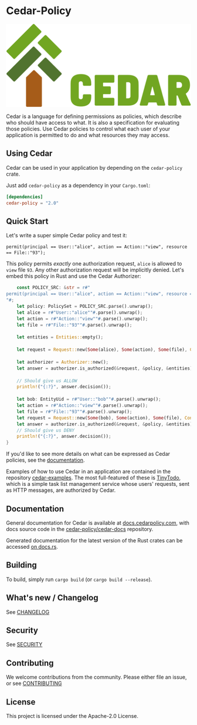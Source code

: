 # Cedar-Policy

![Cedar Logo](https://raw.githubusercontent.com/cedar-policy/cedar/c1267afab93ed03788d9702da0addbfb8761067f/logo.svg)

Cedar is a language for defining permissions as policies, which describe who should have access to what. It is also a specification for evaluating those policies. Use Cedar policies to control what each user of your application is permitted to do and what resources they may access.

## Using Cedar
Cedar can be used in your application by depending on the `cedar-policy` crate.

Just add `cedar-policy` as a dependency in your `Cargo.toml`:
```toml
[dependencies]
cedar-policy = "2.0"
```


## Quick Start

Let's write a super simple Cedar policy and test it:
```
permit(principal == User::"alice", action == Action::"view", resource == File::"93");
```
This policy permits _exactly_ one authorization request, `alice` is allowed to `view` file `93`.
Any other authorization request will be implicitly denied. Let's embed this policy in Rust and use the Cedar Authorizer:

```rust
    const POLICY_SRC: &str = r#"
permit(principal == User::"alice", action == Action::"view", resource == File::"93");
"#;
    let policy: PolicySet = POLICY_SRC.parse().unwrap();
    let alice = r#"User::"alice""#.parse().unwrap();
    let action = r#"Action::"view""#.parse().unwrap();
    let file = r#"File::"93""#.parse().unwrap();

    let entities = Entities::empty();

    let request = Request::new(Some(alice), Some(action), Some(file), Context::empty());

    let authorizer = Authorizer::new();
    let answer = authorizer.is_authorized(&request, &policy, &entities);

    // Should give us ALLOW
    println!("{:?}", answer.decision());

    let bob: EntityUid = r#"User::"bob""#.parse().unwrap();
    let action = r#"Action::"view""#.parse().unwrap();
    let file = r#"File::"93""#.parse().unwrap();
    let request = Request::new(Some(bob), Some(action), Some(file), Context::empty());
    let answer = authorizer.is_authorized(&request, &policy, &entities);
    // Should give us DENY
    println!("{:?}", answer.decision());
}
```

If you'd like to see more details on what can be expressed as Cedar policies, see the [documentation](https://docs.cedarpolicy.com/what-is-cedar.html).

Examples of how to use Cedar in an application are contained in the repository [cedar-examples](https://github.com/cedar-policy/cedar-examples). The most full-featured of these is [TinyTodo](https://github.com/cedar-policy/cedar-examples/tree/main/tinytodo), which is a simple task list management service whose users' requests, sent as HTTP messages, are authorized by Cedar.


## Documentation

General documentation for Cedar is available at [docs.cedarpolicy.com](https://docs.cedarpolicy.com), with docs source code in the [cedar-policy/cedar-docs](https://github.com/cedar-policy/cedar-docs/) repository.

Generated documentation for the latest version of the Rust crates can be accessed
[on docs.rs](https://docs.rs/cedar-policy).

## Building
To build, simply run `cargo build` (or `cargo build --release`).


## What's new / Changelog

See [CHANGELOG](CHANGELOG.md)


## Security

See [SECURITY](../SECURITY.md)

## Contributing

We welcome contributions from the community. Please either file an issue, or see [CONTRIBUTING](../CONTRIBUTING.md)

## License

This project is licensed under the Apache-2.0 License.
